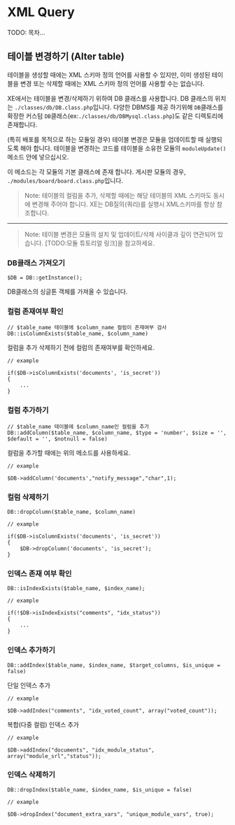 # XML Query

<!-- index start -->
TODO: 목차...
<!-- index end -->

## 테이블 변경하기 (Alter table)

테이블을 생성할 때에는 XML  스키마 정의 언어를 사용할 수 있지만, 이미 생성된 테이블을 변경 또는 삭제할 때에는  XML 스키마 정의 언어를 사용할 수는 없습니다.

XE에서는 테이블을 변경/삭제하기 위하여 DB 클래스를 사용합니다. DB 클래스의 위치는 `./classes/db/DB.class.php`입니다. 다양한 DBMS를 제공 하기위해 `DB`클래스를 확장한 커스텀 `DB`클래스(ex:`./classes/db/DBMysql.class.php`)도 같은 디렉토리에 존재합니다.

(특히 배포를 목적으로 하는 모듈일 경우) 테이블 변경은 모듈을 업데이트할 때 실행되도록 해야 합니다. 
테이블을 변경하는 코드를 테이블을 소유한 모듈의 `moduleUpdate()` 메소드 안에 넣으십시오. 

이 메소드는 각 모듈의 기본 클래스에 존재 합니다. 게시판 모듈의 경우, `./modules/board/board.class.php`입니다.


> Note: 테이블의 컬럼을 추가, 삭제할 때에는 해당 테이블의 XML 스키마도 동시에 변경해 주어야 합니다. XE는 DB질의(쿼리)를 실행시 XML스키마를 항상 참조합니다.

---

> Note: 테이블 변경은 모듈의 설치 및 업데이트/삭제 사이클과 깊이 연관되어 있습니다. [TODO:모듈 튜토리얼 링크]을 참고하세요.


### DB클래스 가져오기

```
$DB = DB::getInstance();
```
DB클래스의 싱글톤 객체를 가져올 수 있습니다.


### 컬럼 존재여부 확인

```
// $table_name 테이블에 $column_name 컬럼이 존재여부 검사
DB::isColumnExists($table_name, $column_name)
```
컬럼을 추가 삭제하기 전에 컬럼의 존재여부를 확인하세요.

```
// example

if($DB->isColumnExists('documents', 'is_secret'))
{
	...
}
```

### 컬럼 추가하기

```
// $table_name 테이블에 $column_name인 컬럼을 추가
DB::addColumn($table_name, $column_name, $type = 'number', $size = '', $default = '', $notnull = false)
```

컬럼을 추가할 때에는 위의 메소드를 사용하세요.


```
// example

$DB->addColumn('documents',"notify_message","char",1);
```

### 컬럼 삭제하기

```
DB::dropColumn($table_name, $column_name)
```


```
// example

if($DB->isColumnExists('documents', 'is_secret'))
{
	$DB->dropColumn('documents', 'is_secret');
}
```			

### 인덱스 존재 여부 확인

```
DB::isIndexExists($table_name, $index_name);
```


```
// example

if(!$DB->isIndexExists("comments", "idx_status"))
{
	...
}
```


### 인덱스 추가하기

```
DB::addIndex($table_name, $index_name, $target_columns, $is_unique = false)
```

단일 인덱스 추가

```
// example

$DB->addIndex("comments", "idx_voted_count", array("voted_count"));
```

복합(다중 컬럼) 인덱스 추가

```
// example

$DB->addIndex("documents", "idx_module_status", array("module_srl","status"));
```

### 인덱스 삭제하기

```
DB::dropIndex($table_name, $index_name, $is_unique = false)
```

```
// example

$DB->dropIndex("document_extra_vars", "unique_module_vars", true);
```











